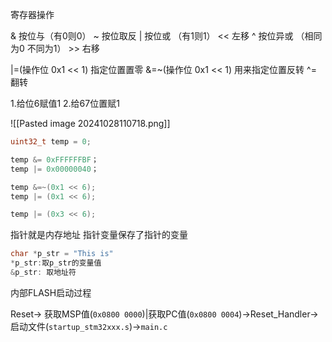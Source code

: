 寄存器操作

& 按位与（有0则0）              ~ 按位取反
| 按位或 （有1则1）             << 左移
^ 按位异或 （相同为0 不同为1）    >> 右移


|=(操作位 0x1 << 1)   指定位置置零
&=~(操作位 0x1 << 1)  用来指定位置反转
^=                   翻转

1.给位6赋值1
2.给67位置赋1

![[Pasted image 20241028110718.png]]


```C
uint32_t temp = 0;

temp &= 0xFFFFFFBF；
temp |= 0x00000040；

temp &=~(0x1 << 6);
temp |= (0x1 << 6);

temp |= (0x3 << 6);
```

指针就是内存地址
指针变量保存了指针的变量

```C
char *p_str = "This is"
*p_str:取p_str的变量值
&p_str: 取地址符
```

 
内部FLASH启动过程

Reset-> 获取MSP值(`0x0800 0000`)|获取PC值(`0x0800 0004`)->Reset_Handler->启动文件(`startup_stm32xxx.s`)->`main.c`

